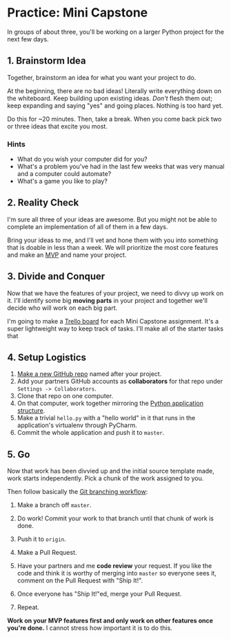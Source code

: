 # Practice: Mini Capstone

In groups of about three, you'll be working on a larger Python project for the next few days.

## 1. Brainstorm Idea

Together, brainstorm an idea for what you want your project to do.

At the beginning, there are no bad ideas!
Literally write everything down on the whiteboard.
Keep building upon existing ideas.
_Don't_ flesh them out; keep expanding and saying "yes" and going places.
Nothing is too hard yet.

Do this for ~20 minutes.
Then, take a break.
When you come back pick two or three ideas that excite you most.

### Hints

* What do you wish your computer did for you?
* What's a problem you've had in the last few weeks that was very manual and a computer could automate?
* What's a game you like to play?

## 2. Reality Check

I'm sure all three of your ideas are awesome.
But you might not be able to complete an implementation of all of them in a few days.

Bring your ideas to me, and I'll vet and hone them with you into something that is doable in less than a week.
We will prioritize the most core features and make an [MVP](/notes/capstone-mvp.md) and name your project.

## 3. Divide and Conquer

Now that we have the features of your project, we need to divvy up work on it.
I'll identify some big **moving parts** in your project and together we'll decide who will work on each big part.

I'm going to make a [Trello board](https://trello.com) for each Mini Capstone assignment.
It's a super lightweight way to keep track of tasks.
I'll make all of the starter tasks that

## 4. Setup Logistics

1. [Make a new GitHub repo](https://github.com/new) named after your project.
1. Add your partners GitHub accounts as **collaborators** for that repo under `Settings -> Collaborators`.
1. Clone that repo on one computer.
1. On that computer, work together mirroring the [Python application structure](/notes/py-app-structure.md).
1. Make a trivial `hello.py` with a "hello world" in it that runs in the application's virtualenv through PyCharm.
1. Commit the whole application and push it to `master`.

## 5. Go

Now that work has been divvied up and the initial source template made, work starts independently.
Pick a chunk of the work assigned to you.

Then follow basically the [Git branching workflow](/notes/git-workflow-branching.md):

1.  Make a branch off `master`.

1.  Do work!
    Commit your work to that branch until that chunk of work is done.

1.  Push it to `origin`.

1.  Make a Pull Request.

1.  Have your partners and me **code review** your request.
    If you like the code and think it is worthy of merging into `master` so everyone sees it, comment on the Pull Request with "Ship It!".

1.  Once everyone has "Ship It!"ed, merge your Pull Request.

1.  Repeat.

**Work on your MVP features first and only work on other features once you're done.**
I cannot stress how important it is to do this.
